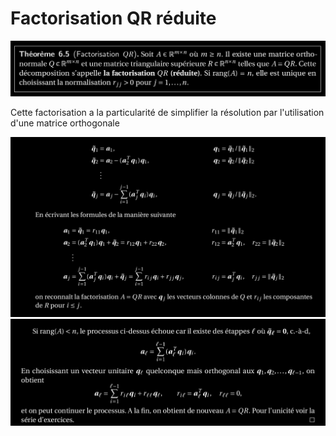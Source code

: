 Factorisation QR réduite
=========================
![Factorisation qr](../images/Th_QR.png)

Cette factorisation a la particularité de simplifier la résolution par l'utilisation d'une matrice orthogonale

![Demo 1](../images/QR_demo01.png)
![Demo 2](../images/QR_demo02.png)
